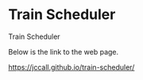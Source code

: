 # Train Scheduler
Train Scheduler

Below is the link to the web page.

https://jccall.github.io/train-scheduler/
